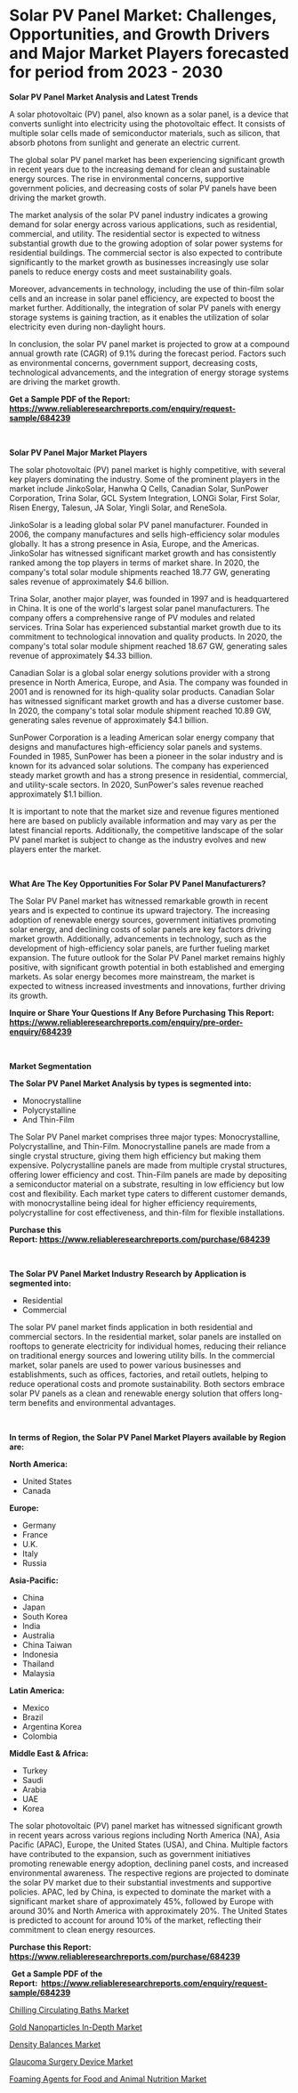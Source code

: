 <p><h1>Solar PV Panel Market: Challenges, Opportunities, and Growth Drivers and Major Market Players forecasted for period from 2023 - 2030</h1></p><p><strong>Solar PV Panel Market Analysis and Latest Trends</strong></p>
<p><p>A solar photovoltaic (PV) panel, also known as a solar panel, is a device that converts sunlight into electricity using the photovoltaic effect. It consists of multiple solar cells made of semiconductor materials, such as silicon, that absorb photons from sunlight and generate an electric current.</p><p>The global solar PV panel market has been experiencing significant growth in recent years due to the increasing demand for clean and sustainable energy sources. The rise in environmental concerns, supportive government policies, and decreasing costs of solar PV panels have been driving the market growth.</p><p>The market analysis of the solar PV panel industry indicates a growing demand for solar energy across various applications, such as residential, commercial, and utility. The residential sector is expected to witness substantial growth due to the growing adoption of solar power systems for residential buildings. The commercial sector is also expected to contribute significantly to the market growth as businesses increasingly use solar panels to reduce energy costs and meet sustainability goals.</p><p>Moreover, advancements in technology, including the use of thin-film solar cells and an increase in solar panel efficiency, are expected to boost the market further. Additionally, the integration of solar PV panels with energy storage systems is gaining traction, as it enables the utilization of solar electricity even during non-daylight hours.</p><p>In conclusion, the solar PV panel market is projected to grow at a compound annual growth rate (CAGR) of 9.1% during the forecast period. Factors such as environmental concerns, government support, decreasing costs, technological advancements, and the integration of energy storage systems are driving the market growth.</p></p>
<p><strong>Get a Sample PDF of the Report:&nbsp; <a href="https://www.reliableresearchreports.com/enquiry/request-sample/684239">https://www.reliableresearchreports.com/enquiry/request-sample/684239</a></strong></p>
<p>&nbsp;</p>
<p><strong>Solar PV Panel Major Market Players</strong></p>
<p><p>The solar photovoltaic (PV) panel market is highly competitive, with several key players dominating the industry. Some of the prominent players in the market include JinkoSolar, Hanwha Q Cells, Canadian Solar, SunPower Corporation, Trina Solar, GCL System Integration, LONGi Solar, First Solar, Risen Energy, Talesun, JA Solar, Yingli Solar, and ReneSola.</p><p>JinkoSolar is a leading global solar PV panel manufacturer. Founded in 2006, the company manufactures and sells high-efficiency solar modules globally. It has a strong presence in Asia, Europe, and the Americas. JinkoSolar has witnessed significant market growth and has consistently ranked among the top players in terms of market share. In 2020, the company's total solar module shipments reached 18.77 GW, generating sales revenue of approximately $4.6 billion.</p><p>Trina Solar, another major player, was founded in 1997 and is headquartered in China. It is one of the world's largest solar panel manufacturers. The company offers a comprehensive range of PV modules and related services. Trina Solar has experienced substantial market growth due to its commitment to technological innovation and quality products. In 2020, the company's total solar module shipment reached 18.67 GW, generating sales revenue of approximately $4.33 billion.</p><p>Canadian Solar is a global solar energy solutions provider with a strong presence in North America, Europe, and Asia. The company was founded in 2001 and is renowned for its high-quality solar products. Canadian Solar has witnessed significant market growth and has a diverse customer base. In 2020, the company's total solar module shipment reached 10.89 GW, generating sales revenue of approximately $4.1 billion.</p><p>SunPower Corporation is a leading American solar energy company that designs and manufactures high-efficiency solar panels and systems. Founded in 1985, SunPower has been a pioneer in the solar industry and is known for its advanced solar solutions. The company has experienced steady market growth and has a strong presence in residential, commercial, and utility-scale sectors. In 2020, SunPower's sales revenue reached approximately $1.1 billion.</p><p>It is important to note that the market size and revenue figures mentioned here are based on publicly available information and may vary as per the latest financial reports. Additionally, the competitive landscape of the solar PV panel market is subject to change as the industry evolves and new players enter the market.</p></p>
<p>&nbsp;</p>
<p><strong>What Are The Key Opportunities For Solar PV Panel Manufacturers?</strong></p>
<p><p>The Solar PV Panel market has witnessed remarkable growth in recent years and is expected to continue its upward trajectory. The increasing adoption of renewable energy sources, government initiatives promoting solar energy, and declining costs of solar panels are key factors driving market growth. Additionally, advancements in technology, such as the development of high-efficiency solar panels, are further fueling market expansion. The future outlook for the Solar PV Panel market remains highly positive, with significant growth potential in both established and emerging markets. As solar energy becomes more mainstream, the market is expected to witness increased investments and innovations, further driving its growth.</p></p>
<p><strong>Inquire or Share Your Questions If Any Before Purchasing This Report: <a href="https://www.reliableresearchreports.com/enquiry/pre-order-enquiry/684239">https://www.reliableresearchreports.com/enquiry/pre-order-enquiry/684239</a></strong></p>
<p>&nbsp;</p>
<p><strong>Market Segmentation</strong></p>
<p><strong>The Solar PV Panel Market Analysis by types is segmented into:</strong></p>
<p><ul><li>Monocrystalline</li><li>Polycrystalline</li><li>And Thin-Film</li></ul></p>
<p><p>The Solar PV Panel market comprises three major types: Monocrystalline, Polycrystalline, and Thin-Film. Monocrystalline panels are made from a single crystal structure, giving them high efficiency but making them expensive. Polycrystalline panels are made from multiple crystal structures, offering lower efficiency and cost. Thin-Film panels are made by depositing a semiconductor material on a substrate, resulting in low efficiency but low cost and flexibility. Each market type caters to different customer demands, with monocrystalline being ideal for higher efficiency requirements, polycrystalline for cost effectiveness, and thin-film for flexible installations.</p></p>
<p><strong>Purchase this Report:&nbsp;<a href="https://www.reliableresearchreports.com/purchase/684239">https://www.reliableresearchreports.com/purchase/684239</a></strong></p>
<p>&nbsp;</p>
<p><strong>The Solar PV Panel Market Industry Research by Application is segmented into:</strong></p>
<p><ul><li>Residential</li><li>Commercial</li></ul></p>
<p><p>The solar PV panel market finds application in both residential and commercial sectors. In the residential market, solar panels are installed on rooftops to generate electricity for individual homes, reducing their reliance on traditional energy sources and lowering utility bills. In the commercial market, solar panels are used to power various businesses and establishments, such as offices, factories, and retail outlets, helping to reduce operational costs and promote sustainability. Both sectors embrace solar PV panels as a clean and renewable energy solution that offers long-term benefits and environmental advantages.</p></p>
<p>&nbsp;</p>
<p><strong>In terms of Region, the Solar PV Panel Market Players available by Region are:</strong></p>
<p>
    <p> <strong> North America: </strong>
        <ul>
            <li>United States</li>
            <li>Canada</li>
        </ul>
        </p> 
    <p> <strong> Europe: </strong>
        <ul>
            <li>Germany</li>
            <li>France</li>
            <li>U.K.</li>
            <li>Italy</li>
            <li>Russia</li>
        </ul>
        </p> 
    <p> <strong> Asia-Pacific: </strong>
        <ul>
            <li>China</li>
            <li>Japan</li>
            <li>South Korea</li>
            <li>India</li>
            <li>Australia</li>
            <li>China Taiwan</li>
            <li>Indonesia</li>
            <li>Thailand</li>
            <li>Malaysia</li>
        </ul>
        </p> 
    <p> <strong> Latin America: </strong>
        <ul>
            <li>Mexico</li>
            <li>Brazil</li>
            <li>Argentina Korea</li>
            <li>Colombia</li>
        </ul>
        </p> 
    <p> <strong> Middle East & Africa: </strong>
        <ul>
            <li>Turkey</li>
            <li>Saudi</li>
            <li>Arabia</li>
            <li>UAE</li>
            <li>Korea</li>
        </ul>
    </p>
    </p>
<p><p>The solar photovoltaic (PV) panel market has witnessed significant growth in recent years across various regions including North America (NA), Asia Pacific (APAC), Europe, the United States (USA), and China. Multiple factors have contributed to the expansion, such as government initiatives promoting renewable energy adoption, declining panel costs, and increased environmental awareness. The respective regions are projected to dominate the solar PV market due to their substantial investments and supportive policies. APAC, led by China, is expected to dominate the market with a significant market share of approximately 45%, followed by Europe with around 30% and North America with approximately 20%. The United States is predicted to account for around 10% of the market, reflecting their commitment to clean energy resources.</p></p>
<p><strong>Purchase this Report: <a href="https://www.reliableresearchreports.com/purchase/684239">https://www.reliableresearchreports.com/purchase/684239</a></strong></p>
<p>&nbsp;<strong>Get a Sample PDF of the Report:&nbsp;&nbsp;<a href="https://www.reliableresearchreports.com/enquiry/request-sample/684239">https://www.reliableresearchreports.com/enquiry/request-sample/684239</a></strong></p>
<p><strong></strong></p>
<p><p><a href="https://github.com/JameTravis/Market-Research-Report-List-2/blob/main/chilling-circulating-baths-market.md">Chilling Circulating Baths Market</a></p><p><a href="https://medium.com/@timothychapman46/gold-nanoparticles-in-depth-market-share-evolution-and-market-growth-trends-2023-2030-fa1ee6209f50">Gold Nanoparticles In-Depth Market</a></p><p><a href="https://github.com/RichRobinson5/Market-Research-Report-List-2/blob/main/density-balances-market.md">Density Balances Market</a></p><p><a href="https://medium.com/@frankpeters35/glaucoma-surgery-device-market-share-evolution-and-market-growth-trends-2023-2030-204855b6fb55">Glaucoma Surgery Device Market</a></p><p><a href="https://medium.com/@josephweaver29/foaming-agents-for-food-and-animal-nutrition-market-exploring-market-share-market-trends-and-c2d5d8baac54">Foaming Agents for Food and Animal Nutrition Market</a></p></p>